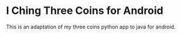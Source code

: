 # I Ching Three Coins for Android
 This is an adaptation of my three coins python app to java for android.
